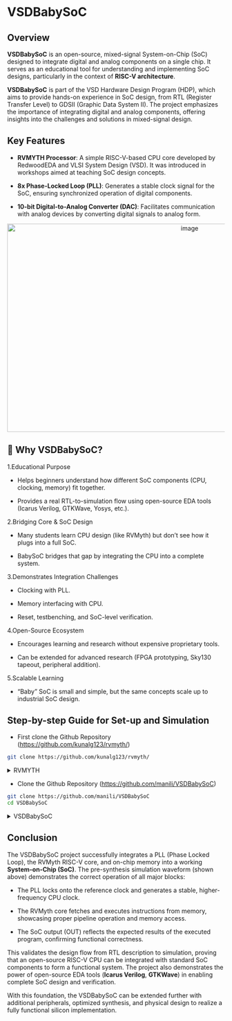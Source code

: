 # VSDBabySoC

## Overview

**VSDBabySoC** is an open-source, mixed-signal System-on-Chip (SoC) designed to integrate digital and analog components on a single chip. It serves as an educational tool for understanding and implementing SoC designs, particularly in the context of **RISC-V architecture**.

**VSDBabySoC** is part of the VSD Hardware Design Program (HDP), which aims to provide hands-on experience in SoC design, from RTL (Register Transfer Level) to GDSII (Graphic Data System II). The project emphasizes the importance of integrating digital and analog components, offering insights into the challenges and solutions in mixed-signal design.

## Key Features

- **RVMYTH Processor**: A simple RISC-V-based CPU core developed by RedwoodEDA and VLSI System Design (VSD). It was introduced in workshops aimed at teaching SoC design concepts. 

- **8x Phase-Locked Loop (PLL)**: Generates a stable clock signal for the SoC, ensuring synchronized operation of digital components.

- **10-bit Digital-to-Analog Converter (DAC)**: Facilitates communication with analog devices by converting digital signals to analog form.

<div align="center">
<img width="829" height="481" alt="image" src="https://github.com/user-attachments/assets/b632e80f-3e72-434c-b770-f8b0c6f1d98c" />

</div>


## 🎯 Why VSDBabySoC?

1.Educational Purpose

   - Helps beginners understand how different SoC components (CPU, clocking, memory) fit together.

   - Provides a real RTL-to-simulation flow using open-source EDA tools (Icarus Verilog, GTKWave, Yosys, etc.).

2.Bridging Core & SoC Design

   - Many students learn CPU design (like RVMyth) but don’t see how it plugs into a full SoC.

   - BabySoC bridges that gap by integrating the CPU into a complete system.

3.Demonstrates Integration Challenges

   - Clocking with PLL.

   - Memory interfacing with CPU.

   - Reset, testbenching, and SoC-level verification.

4.Open-Source Ecosystem

   - Encourages learning and research without expensive proprietary tools.

   - Can be extended for advanced research (FPGA prototyping, Sky130 tapeout, peripheral addition).

5.Scalable Learning

   - “Baby” SoC is small and simple, but the same concepts scale up to industrial SoC design.

## Step-by-step Guide for Set-up and Simulation

- First clone the Github Repository (https://github.com/kunalg123/rvmyth/)

```bash
git clone https://github.com/kunalg123/rvmyth/
```

<details>
  <summary>RVMYTH</summary

### RISC-V MYTH CORE

- Simulate the **RVMYTH core** using **IVerilog**.

- Observe and analyse the Waveforms using **GTKWave**.


```bash
iverilog mythcore_test.v tb_mythcore_test.v
./a.out
gtkwave tb_mythcore_test.vcd
```



<img width="1209" height="513" alt="RVMYTH core simulation" src="https://github.com/user-attachments/assets/e2b4b2b2-d55f-421c-8c59-017715a33571" />


### Waveform Analysis


<img width="1228" height="312" alt="RVMYTH core output gtkwave waveform" src="https://github.com/user-attachments/assets/93dfb958-755e-4cff-a5ad-8a44ffe4aec4" />

- **Signals in the waveform**

   - `clk` → The clock is running at a constant frequency (high-frequency toggling, as expected).

   - `reset` → Held low (0), so the core is out of reset and running normally.

   - `out[9:0]` → This is the observed output bus of the RVMYTH core (10-bit wide).

- **Interpretation**

   - The waveform looks like a triangular / incremental-decremental sequence generated by the core. More specifically:
        - The values are counting down (0xA → 0x6 → 0x3 → 0x1 → 0x0),then counting up again (0x1 → 0x3 → 0x6 → 0xA → 0xF).
        
        - It demonstrates that the RVMYTH pipeline and ALU are working correctly (performing ADD/SUB operations to generate the sequence).
        
        - Since out[9:0] is only 10 bits wide, larger numbers are truncated, but here the values are small (within 0x00–0x0F range).


- **What it tells about the RVMYTH core**

   - The core is executing its sample program (typically a Fibonacci or triangular number generator loaded into instruction memory in the MYTH workshops).
   
   - The progression of values confirms:
        - Instruction fetch/decode/execute pipeline is functioning.
        
        - Register updates and ALU arithmetic are correct.
        
        - The output port is properly mapped to the program’s result register.

          
</details>

- Clone the Github Repository (https://github.com/manili/VSDBabySoC)

```bash
git clone https://github.com/manili/VSDBabySoC
cd VSDBabySoC
```

<details>
  <summary>VSDBabySoC</summary>

- Convert the RVMYTH TLV file to Verilog

```bash
# Tools Installation
sudo apt update
sudo apt install python3-venv python3-pip

# Create a virtual environment
python3 -m venv sp_env
source sp_env/bin/activate

# Install SandPiper-SaaS
pip install pyyaml click sandpiper-saas

# TLV → Verilog
sandpiper-saas -i ./src/module/*.tlv -o rvmyth.v --bestsv --noline -p verilog --outdir ./src/module/

```

- Make a directory where simulation output files will be stored.

```bash

mkdir -p output/pre_synth_sim

```

- Simulate the Testbench using **IVerilog**.

```bash

iverilog -o output/pre_synth_sim/pre_synth_sim.out \
  -DPRE_SYNTH_SIM \

## Add include search path for header files
  -I src/include -I src/module \

## Top-level verilog testbench to compile
  src/module/testbench.v

## Run the simulation executable
cd output/pre_synth_sim
./pre_synth_sim.out

```

- Analyze the waveforms in **GTKWave**.

```bash

gtkwave pre_synth_sim.vcd

```

### Waveform Analysis

<img width="1221" height="795" alt="Pre-synthesis Output waveform" src="https://github.com/user-attachments/assets/f201ec90-1f54-405c-9ee2-1d1ddd1286e9" />


Clock Signals

1.CLK and derived PLL clock signals are visible.

   - The PLL generates different frequency clocks (CLK_CP, refclk, vco_clk).

   - The yellow sinusoidal-looking signals represent analog-modelled PLL outputs (like VCO frequency              tracking, phase difference).

   - refclk vs vco show the phase comparison behavior.

   - As simulation progresses, the PLL locks (stable periodic waveform).

2.Reset (rst_n)

   - Initially, system reset is asserted (0).

   - Later released (1) to start the CPU execution.

3.CPU Signals

   - CPU_dmem_addr, CPU_dmem_ld_data etc. indicate instruction fetch and memory access.

   - You see binary activity (green toggling) → CPU is fetching instructions and executing them.

   - CPU_dmem_rd_data toggles between values like 0x31, 0x00000001 etc., confirming proper instruction flow.

4.PLL Behavior

   - vco_freq and refpd (phase difference) are plotted.

   - Initially, VCO frequency is unstable (nan values), then it converges (~759.01 MHz).

   - refpd converges to a small error, showing PLL locked condition.

5.Output Signals

   - OUT (from CPU or SoC testbench) shows data values (946, etc.).

   - This indicates the RISC-V core completed execution of its program and produced outputs.

### 🔍 Observations

- PLL Locking: The yellow sinusoidal signals (VCO vs ref) show the PLL gradually reaching lock — VCO frequency stabilizes.

- RISC-V Core Activity: Instruction/data signals toggling means CPU is running code correctly.

- Memory Interaction: CPU is actively fetching from memory (dmem signals change).

- Final Outputs: The OUT signal produces a numeric result, which means the SoC has executed the intended program successfully.

### 📖 Conclusion

This waveform confirms that:

- The PLL is locking properly (phase difference reduces, VCO stabilizes).

- The RVMyth RISC-V CPU is functional, fetching instructions and computing.

- SoC integration works — clocking, memory, and CPU interaction are correct.

- The OUT values verify the test program ran to completion.

**Core Signals**

<img width="937" height="193" alt="core waveform" src="https://github.com/user-attachments/assets/555099a0-30eb-4836-a989-02c7f295b4ec" />

- Fetches instructions from memory and executes them.

- CPU is running instructions.

- The instruction flow is visible as memory accesses.

- Instruction memory contains:

| Clock | Instruction |
|-----|-------------|
| 0 | ADDI r9, r0, 1 |
| 1 | ADDI r10, r0, 101011 (decimal 43) |
| 2 | ADDI r11, r0, 0 |
| 3 | ADDI r17, r0, 0 |
| 4 | ADD r17, r17, r11 |
| 5 | ADDI r11, r11, 1 |
| 6 | BNE r11, r10, -8   (loop back) |
| 7 | ADD r17, r17, r11 |
| 8 | SUB r17, r17, r11 |
| 9 | SUB r11, r11, r9 |
| 10 | BNE r11, r9, -8 |
| 11 | SUB r17, r17, r11 |
| 12 |BEQ r0, r0, -16 (infinite loop) |


**PLL signals**

<img width="937" height="193" alt="pll waveform" src="https://github.com/user-attachments/assets/88d42504-60b0-4c04-9c5f-57f4fe2eccc7" />

- The PLL module in the design is a behavioral model that mimics the real analog PLL (which generates a higher-frequency clock for the CPU).

**DAC signals**


<img width="937" height="193" alt="dac waveform" src="https://github.com/user-attachments/assets/f0ff3af4-c120-4582-bf15-8131a8c2bb45" />

- `avsddac` converts this 10-bit digital value to an analog voltage.

- DAC Output Calculation

   - For a constant r17 value:
     OUT = (𝑟17/1023)*VREFH

   - Maximum value of 10-bit DAC: 1023 → maps to VREFH.

- Output waveform: step function, rises from 0 → r17/1023 * VREFH, then stays constant.

- No oscillation unless CPU loop modifies r17 continuously (here, final loop is infinite with no writes to r17 affecting DAC, so output is constant).

</details>



## Conclusion

The VSDBabySoC project successfully integrates a PLL (Phase Locked Loop), the RVMyth RISC-V core, and on-chip memory into a working **System-on-Chip (SoC)**. The pre-synthesis simulation waveform (shown above) demonstrates the correct operation of all major blocks:

- The PLL locks onto the reference clock and generates a stable, higher-frequency CPU clock.

- The RVMyth core fetches and executes instructions from memory, showcasing proper pipeline operation and memory access.

- The SoC output (OUT) reflects the expected results of the executed program, confirming functional correctness.

This validates the design flow from RTL description to simulation, proving that an open-source RISC-V CPU can be integrated with standard SoC components to form a functional system. The project also demonstrates the power of open-source EDA tools (**Icarus Verilog**, **GTKWave**) in enabling complete SoC design and verification.

With this foundation, the VSDBabySoC can be extended further with additional peripherals, optimized synthesis, and physical design to realize a fully functional silicon implementation.





























